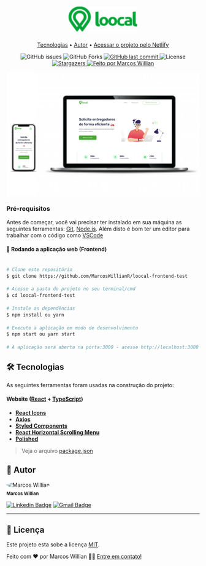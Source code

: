 <h1 align="center">
    <img alt="Loocal" title="#Loocal" src="src/assets/logo.png" width="180" height="65" />
</h1>

<p align="center">
 <a href="#-tecnologias">Tecnologias</a> •
 <a href="#-autor">Autor</a> •
 <a target="_blank" href="https://awesome-jackson-43f9c7.netlify.app/">Acessar o projeto pelo Netlify</a>
</p>

<p align="center">
  <img alt="GitHub issues" src="https://img.shields.io/github/issues/MarcosWillianR/loocal-frontend-test">

  <img alt="GitHub Forks" src="https://img.shields.io/github/forks/MarcosWillianR/loocal-frontend-test">

  <a href="https://github.com/MarcosWillianR/loocal-frontend-test/commits/master">
    <img alt="GitHub last commit" src="https://img.shields.io/github/last-commit/MarcosWillianr/loocal-frontend-test">
  </a>

  <img alt="License" src="https://img.shields.io/badge/license-MIT-117EFF">

  <a href="https://github.com/MarcosWillianR/loocal-frontend-test/stargazers">
    <img alt="Stargazers" src="https://img.shields.io/github/stars/MarcosWillianR/loocal-frontend-test">
  </a>

  <a href="https://github.com/MarcosWillianR">
    <img alt="Feito por Marcos Willian" src="http://img.shields.io/badge/feito%20por-Marcos%20Willian-%117EFF">
  </a>
</p>

<p align="center" style="display: flex; align-items: flex-start; justify-content: center;">
  <img alt="Loocal" src="src/assets/README/desktop-and-mobile.svg" width="1000px">
</p>


### Pré-requisitos

Antes de começar, você vai precisar ter instalado em sua máquina as seguintes ferramentas:
[Git](https://git-scm.com), [Node.js](https://nodejs.org/en/).
Além disto é bom ter um editor para trabalhar com o código como [VSCode](https://code.visualstudio.com/)

#### 🧭 Rodando a aplicação web (Frontend)

```bash

# Clone este repositório
$ git clone https://github.com/MarcosWillianR/loocal-frontend-test

# Acesse a pasta do projeto no seu terminal/cmd
$ cd loocal-frontend-test

# Instale as dependências
$ npm install ou yarn

# Execute a aplicação em modo de desenvolvimento
$ npm start ou yarn start

# A aplicação será aberta na porta:3000 - acesse http://localhost:3000

```

## 🛠 Tecnologias

As seguintes ferramentas foram usadas na construção do projeto:

#### **Website**  ([React](https://reactjs.org/)  +  [TypeScript](https://www.typescriptlang.org/))

-   **[React Icons](https://react-icons.github.io/react-icons/)**
-   **[Axios](https://github.com/axios/axios)**
-   **[Styled Components](https://github.com/styled-components/styled-components)**
-   **[React Horizontal Scrolling Menu](https://github.com/asmyshlyaev177/react-horizontal-scrolling-menu)**
-   **[Polished](https://polished.js.org/)**

> Veja o arquivo  [package.json](https://github.com/MarcosWillianR/loocal-frontend-test/blob/master/package.json)

## 🦸 Autor

 <img style="border-radius: 50%;" src="https://github.com/MarcosWillianR.png" width="50px;" height="50px;" alt="Marcos Willian"/>
 <br />
 <sub><b>Marcos Willian</b></sub></a>
 <br />

[![Linkedin Badge](https://img.shields.io/badge/-Marcos%20Willian-blue?style=flat-square&logo=Linkedin&logoColor=white&link=https://www.linkedin.com/in/marcos-willian-977311188/)](https://www.linkedin.com/in/marcos-willian-977311188/)
[![Gmail Badge](https://img.shields.io/badge/-markusuuuu@gmail.com-c14438?style=flat-square&logo=Gmail&logoColor=white&link=mailto:markusuuuu@gmail.com)](markusuuuu@gmail.com)

---

## 📝 Licença

Este projeto esta sobe a licença [MIT](./LICENSE).

Feito com ❤️ por Marcos Willian 👋🏽 [Entre em contato!](https://www.linkedin.com/in/marcos-willian-977311188/)
